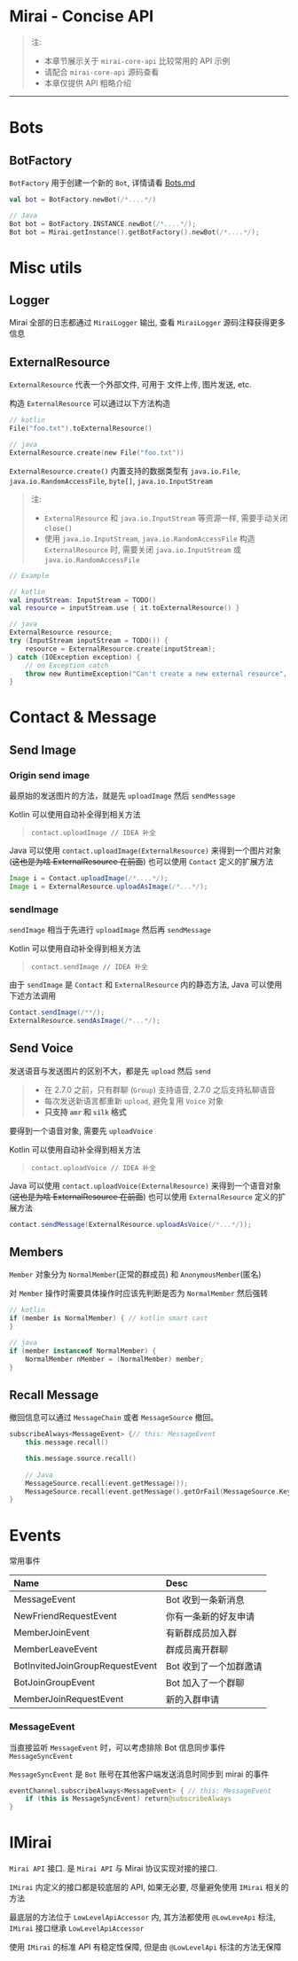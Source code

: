 # Mirai - Concise API

> 注:
> - 本章节展示关于 `mirai-core-api` 比较常用的 API 示例
> - 请配合 `mirai-core-api` 源码查看
> - 本章仅提供 API 粗略介绍

----------------------

# Bots

## BotFactory

`BotFactory` 用于创建一个新的 `Bot`, 详情请看 [Bots.md](Bots.md)

```kotlin
val bot = BotFactory.newBot(/*....*/)

// Java
Bot bot = BotFactory.INSTANCE.newBot(/*....*/);
Bot bot = Mirai.getInstance().getBotFactory().newBot(/*....*/);
```

# Misc utils

## Logger

Mirai 全部的日志都通过 `MiraiLogger` 输出, 查看 `MiraiLogger` 源码注释获得更多信息

## ExternalResource

`ExternalResource` 代表一个外部文件, 可用于 文件上传, 图片发送, etc.

构造 `ExternalResource` 可以通过以下方法构造

```kotlin
// kotlin
File("foo.txt").toExternalResource()

// java
ExternalResource.create(new File("foo.txt"))
```

`ExternalResource.create()` 内置支持的数据类型有 `java.io.File`, `java.io.RandomAccessFile`,
`byte[]`, `java.io.InputStream`

> 注: 
> - `ExternalResource` 和 `java.io.InputStream` 等资源一样, 需要手动关闭 `close()`
> - 使用 `java.io.InputStream`, `java.io.RandomAccessFile` 构造 `ExternalResource`
>   时, 需要关闭 `java.io.InputStream` 或 `java.io.RandomAccessFile`


```kotlin
// Example

// kotlin
val inputStream: InputStream = TODO()
val resource = inputStream.use { it.toExternalResource() }

// java
ExternalResource resource;
try (InputStream inputStream = TODO()) {
    resource = ExternalResource.create(inputStream);
} catch (IOException exception) {
    // on Exception catch
    throw new RuntimeException("Can't create a new external resource", exception);
}

```

# Contact & Message

## Send Image

### Origin send image

最原始的发送图片的方法，就是先 `uploadImage` 然后 `sendMessage`

Kotlin 可以使用自动补全得到相关方法

> `contact.uploadImage // IDEA 补全`

Java 可以使用 `contact.uploadImage(ExternalResource)` 来得到一个图片对象
(~~这也是为啥 ExternalResource 在前面~~)
也可以使用 `Contact` 定义的扩展方法

```java
Image i = Contact.uploadImage(/*....*/);
Image i = ExternalResource.uploadAsImage(/*...*/);
```

### sendImage

`sendImage` 相当于先进行 `uploadImage` 然后再 `sendMessage`

Kotlin 可以使用自动补全得到相关方法

> `contact.sendImage // IDEA 补全`

由于 `sendImage` 是 `Contact` 和 `ExternalResource` 内的静态方法,
Java 可以使用下述方法调用

```java
Contact.sendImage(/**/);
ExternalResource.sendAsImage(/*...*/);
```

## Send Voice

发送语音与发送图片的区别不大，都是先 `upload` 然后 `send`

> - 在 2.7.0 之前，只有群聊 (`Group`) 支持语音, 2.7.0 之后支持私聊语音
> - 每次发送新语言都重新 `upload`, 避免复用 `Voice` 对象
> - **只支持 `amr` 和 `silk` 格式**

要得到一个语音对象, 需要先 `uploadVoice`

Kotlin 可以使用自动补全得到相关方法

> `contact.uploadVoice // IDEA 补全`

Java 可以使用 `contact.uploadVoice(ExternalResource)` 来得到一个语音对象
(~~这也是为啥 ExternalResource 在前面~~)
也可以使用 `ExternalResource` 定义的扩展方法

```java
contact.sendMessage(ExternalResource.uploadAsVoice(/*...*/));
```

## Members

`Member` 对象分为 `NormalMember`(正常的群成员) 和 `AnonymousMember`(匿名)

对 `Member` 操作时需要具体操作时应该先判断是否为 `NormalMember` 然后强转

```kotlin
// kotlin
if (member is NormalMember) { // kotlin smart cast
}
```
```java
// java
if (member instanceof NormalMember) {
    NormalMember nMember = (NormalMember) member;
}
```

## Recall Message

撤回信息可以通过 `MessageChain` 或者 `MessageSource` 撤回。

```kotlin
subscribeAlways<MessageEvent> {// this: MessageEvent
    this.message.recall()

    this.message.source.recall()
    
    // Java
    MessageSource.recall(event.getMessage());
    MessageSource.recall(event.getMessage().getOrFail(MessageSource.Key));
}
```

# Events

常用事件

| Name                              | Desc                   |
| :----------------                 | :------------          |
| MessageEvent                      | Bot 收到一条新消息        |
| NewFriendRequestEvent             | 你有一条新的好友申请        |
| MemberJoinEvent                   | 有新群成员加入群           |
| MemberLeaveEvent                  | 群成员离开群聊            |
| BotInvitedJoinGroupRequestEvent   | Bot 收到了一个加群邀请     |
| BotJoinGroupEvent                 | Bot 加入了一个群聊         |
| MemberJoinRequestEvent            | 新的入群申请              |

### MessageEvent

当直接监听 `MessageEvent` 时，可以考虑排除 Bot 信息同步事件 `MessageSyncEvent`

`MessageSyncEvent` 是 `Bot` 账号在其他客户端发送消息时同步到 mirai 的事件

```kotlin
eventChannel.subscribeAlways<MessageEvent> { // this: MessageEvent
    if (this is MessageSyncEvent) return@subscribeAlways
}
```

# IMirai

`Mirai API` 接口. 是 `Mirai API` 与 Mirai 协议实现对接的接口.

`IMirai` 内定义的接口都是较底层的 API, 如果无必要, 尽量避免使用 `IMirai` 相关的方法

最底层的方法位于 `LowLevelApiAccessor` 内, 其方法都使用 `@LowLeveApi` 标注,
`IMirai` 接口继承 `LowLevelApiAccessor`

使用 `IMirai` 的标准 API 有稳定性保障, 但是由 `@LowLevelApi` 标注的方法无保障

